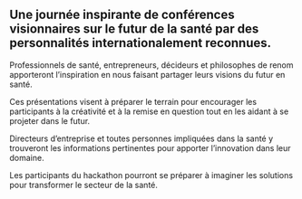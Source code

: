 ## Une journée inspirante de conférences visionnaires sur le futur de la santé par des personnalités internationalement reconnues.

Professionnels de santé, entrepreneurs, décideurs et philosophes de renom apporteront l’inspiration en nous faisant partager leurs visions du futur en santé.

Ces présentations visent à préparer le terrain pour encourager les participants à la créativité et à la remise en question tout en les aidant à se projeter dans le futur.

Directeurs d’entreprise et toutes personnes impliquées dans la santé y trouveront les informations pertinentes pour apporter l’innovation dans leur domaine.

Les participants du hackathon pourront se préparer à imaginer les solutions pour transformer le secteur de la santé.
